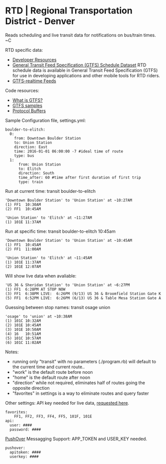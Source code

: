 # RTD | Regional Transportation District - Denver

Reads scheduling and live transit data for notifications on bus/train times.
~C

RTD specific data:
- [Developer Resources](http://www.rtd-denver.com/Developer.shtml)
- [General Transit Feed Specification (GTFS) Schedule Dataset](http://www.rtd-denver.com/gtfs-developer-guide.shtml#schedule-dataset)
RTD schedule data is available in General Transit Feed Specification (GTFS) for use in developing applications and other mobile tools for RTD riders.
- [GTFS-realtime Feeds](http://www.rtd-denver.com/gtfs-developer-guide.shtml#realtime-feeds)

Code resources:
- [What is GTFS?](https://developers.google.com/transit/gtfs/#how-do-i-star)
- [GTFS samples](https://developers.google.com/transit/gtfs/examples/gtfs-feed)
- [Protocol Buffers](https://developers.google.com/protocol-buffer)

Sample Configuration file, settings.yml:
```
boulder-to-elitch:
  0:
    from: Downtown Boulder Station
    to: Union Station
    direction: East
    time: 2016-01-01 06:00:00 -7 #ideal time of route
    type: bus
  1:
      from: Union Station
      to: Elitch
      direction: South
      time_after: 60 #time after first duration of first trip
      type: train
```
Run at current time:
transit boulder-to-elitch
```
'Downtown Boulder Station' to 'Union Station' at ~10:27AM
(1) FF1  10:30AM
(2) FF1  10:45AM

'Union Station' to 'Elitch' at ~11:27AM
(1) 101E 11:37AM
```
Run at specific time:
transit boulder-to-elitch 10:45am
```
'Downtown Boulder Station' to 'Union Station' at ~10:45AM
(1) FF1  10:45AM
(2) FF1  11:00AM

'Union Station' to 'Elitch' at ~11:45AM
(1) 101E 11:37AM
(2) 101E 12:07AM

```
Will show live data when avaliable:
```
'US 36 & Sheridan Station' to 'Union Station' at ~6:27PM
(1) FF1  6:28PM AT STOP NOW
(3) FF1  6:38PM LIVE:  6:26PM (9/13) US 36 & Broomfield Station Gate K
(5) FF1  6:52PM LIVE:  6:26PM (6/13) US 36 & Table Mesa Station Gate A
```
Guessing between stop names: transit osage union
```
'osage' to 'union' at ~10:38AM
(1) 101C 10:32AM
(2) 101E 10:45AM
(3) 101E 10:50AM
(4) 16   10:51AM
(5) 101C 10:57AM
(6) 101C 11:02AM
```
Notes:
- running only "transit" with no parameters (./program.rb) will default to the current time and current route..
- "work" is the default route before noon
- "home" is the default route after noon
- "direction" while not required, eliminates half of routes going the opposite direction
- "favorites" in settings is a way to eliminate routes and query faster

Other settings:
API key needed for live data, [requested here](http://www.rtd-denver.com/gtfs-developer-guide.shtml#realtime-feeds).
```
favorites:
    FF1, FF2, FF3, FF4, FF5, 101F, 101E
api:
  user: ####
  password: ####
```
[PushOver](https://pushover.net/) Messagging Support:
APP_TOKEN and USER_KEY needed.
```
pushover:
  apitoken: ####
  userkey: ####
```

